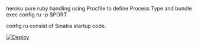heroku pure ruby handling using Procfile to define Process Type and bundle exec config.ru -p $PORT

config.ru consist of Sinatra startup code.

<a href="https://heroku.com/deploy">
  <img src="https://www.herokucdn.com/deploy/button.svg" alt="Deploy">
</a>
